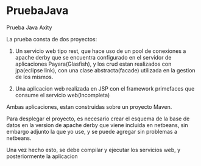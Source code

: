 # PruebaJava
Prueba Java Axity

La prueba consta de dos proyectos:

1. Un servicio web tipo rest, que hace uso de un pool de conexiones a apache derby que se encuentra configurado en el servidor de aplicaciones Payara(Glasfish), y los crud estan realizados con jpa(eclipse link), con una clase abstracta(facade) utilizada en la gestion de los mismos.

2. Una aplicacion web realizada en JSP con el framework primefaces que consume el servicio web(Incompleta)

Ambas aplicaciones, estan construidas sobre un proyecto Maven.

Para desplegar el proyecto, es necesario crear el esquema de la base de datos en la version de apache derby que viene incluida en netbeans, sin embargo adjunto la que yo use, y se puede agregar sin problemas a netbeans.

Una vez hecho esto, se debe compilar y ejecutar los servicios web, y posteriormente la aplicacion
